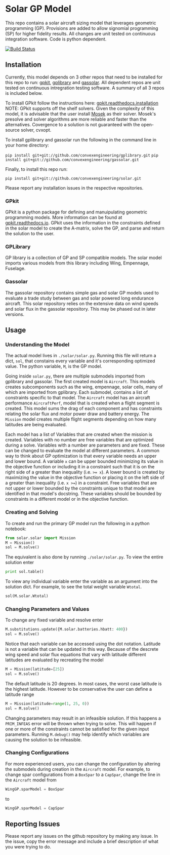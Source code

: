 # Solar GP Model

This repo contains a solar aircraft sizing model that leverages geometric programming (GP).  Provisions are added to allow signomial programming (SP) for higher fidelity results.  All changes are unit tested on continuous integration software.  Code is python dependent. 

[![Build Status](https://acdl.mit.edu/csi/buildStatus/icon?job=gpkit_ResearchModel_solar_Push)](https://acdl.mit.edu/csi/job/gpkit_ResearchModel_solar_Push/)

## Installation

Currently, this model depends on 3 other repos that need to be installed for this repo to run: [gpkit](https://github.com/convexengineering/gpkit), [gplibrary](https://github.com/convexengineering/gplibrary) and [gassolar](https://github.com/convexengineering/gassolar).  All dependent repos are unit tested on continuous intregration testing software.  A summary of all 3 repos is included below. 

To install GPkit follow the instructions here: [gpkit.readthedocs.installation](gpkit.readthedocs.io/en/latest/installation.html)
NOTE: GPkit supports off the shelf solvers.  Given the complexity of this model, it is advisable that the user install [Mosek](https://www.mosek.com/downloads/) as their solver.  Mosek's presolve and solver algorithms are more reliable and faster than the alternatives.  Covergence to a solution is not guaranteed with the open-source solver, cvxopt.

To install gplibrary and gassolar run the following in the command line in your home directory: 

`pip install git+git://github.com/convexengineering/gplibrary.git`
`pip install git+git://github.com/convexengineering/gassolar.git`

Finally, to install this repo run: 

`pip install git+git://github.com/convexengineering/solar.git`

Please report any installation issues in the respective repositories. 

### GPkit 

GPkit is a python package for defining and manuipulating geometric programming models.  More information can be found at [gpkit.readthedocs.io](gpkit.readthedocs.io).  GPkit uses the information in the constraints defined in the solar model to create the A-matrix, solve the GP, and parse and return the solution to the user.  

### GPLibrary

GP library is a collection of GP and SP compatible models.  The solar model imports various models from this library including Wing, Empennage, Fuselage. 

### Gassolar

The gassolar repository contains simple gas and solar GP models used to evaluate a trade study between gas and solar powered long endurance aircraft.  This solar repository relies on the extensive data on wind speeds and solar flux in the gassolar repository. This may be phased out in later versions.

## Usage

### Understanding the Model

The actual model lives in `./solar/solar.py`.  Running this file will return a dict, `sol`, that constains every variable and it's corresponding optimized value.  The python variable, `M`, is the GP model. 

Going inside `solar.py`, there are multiple submodels imported from gplibrary and gassolar.  The first created model is `Aircraft`.  This models creates subcomponents such as the wing, empennage, solar cells, many of which are imported from gplibrary. Each submodel, contains a list of constraints specific to that model.  The `Aircraft` model has an aircraft performance `AircraftPerf`, model that is created when a flight segment is created.  This model sums the drag of each component and has constraints relating the solar flux and motor power draw and battery energy.  The `Mission` model creates multiple flight segments depending on how many latitudes are being evaluated. 

Each model has a list of Variables that are created when the mission is created.  Variables with no number are free variables that are optimized during a solve.  Variables with a number are parameters and are fixed.  These can be changed to evaluate the model at different parameters. A common way to think about GP optimization is that every variable needs an upper and lower bound.  A variable `x` can be upper bounded minimizing its value in the objective function or including it in a constraint such that it is on the right side of a greater than inequality (i.e. `>= x`).  A lower bound is created by maximizing the value in the objective function or placing it on the left side of a greater than inequality (i.e. `x >=`) in a constraint.  Free variables that are not upper or lower bounded by the constraints unique to that model are identified in that model's docstring.  These variables should be bounded by constraints in a different model or in the objective function. 

### Creating and Solving 

To create and run the primary GP model run the following in a python notebook: 

```python
from solar.solar import Mission
M = Mission()
sol = M.solve()
```
The equivalent is also done by running `./solar/solar.py`. To view the entire solution enter 

```python 
print sol.table()
```

To view any individual variable enter the variable as an argument into the solution dict. For example, to see the total weight variable `Wtotal`.  

```python
sol(M.solar.Wtotal)
```

### Changing Parameters and Values

To change any fixed variable and resolve enter 
```python
M.substitutions.update({M.solar.batteries.hbatt: 400})
sol = M.solve()
```
Notice that each variable can be accessed using the dot notation.  Latitude is not a variable that can be updated in this way.  Because of the descrete wing speed and solar flux equations that vary with latitude different latitudes are evaluated by recreating the model

```python
M = Mission(latitude=[25])
sol = M.solve()
```

The default latitude is 20 degrees.  In most cases, the worst case latitude is the highest latitude. However to be conservative the user can define a latitude range

```python
M = Mission(latitude=range(1, 25, 0))
sol = M.solve()
```

Changing parameters may result in an infeasible solution.  If this happens a `PRIM_INFEAS` error will be thrown when trying to solve. This will happen if one or more of the constraints cannot be satisfied for the given input parameters. Running `M.debug()` may help identify which variables are causing the solution to be infeasible. 

### Changing Configurations

For more experienced users, you can change the configuration by altering the submodels during creation in the `Aircraft` model. For example, to change spar configurations from a `BoxSpar` to a `CapSpar`, change the line in the `Aircraft` model from 

```python
WingGP.sparModel = BoxSpar
```
to
```python
WingGP.sparModel = CapSpar
```

## Reporting Issues

Please report any issues on the github repository by making any issue. In the issue, copy the error message and include a brief description of what you were trying to do.  

